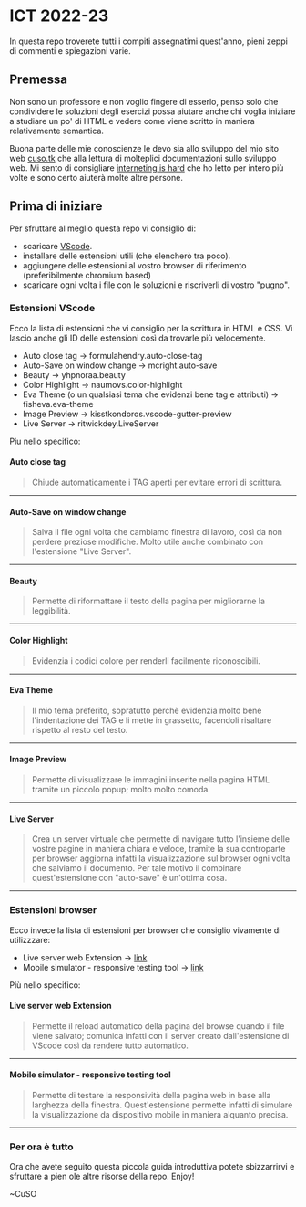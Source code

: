 # ICT 2022-23

In questa repo troverete tutti i compiti assegnatimi quest'anno, pieni zeppi di commenti e spiegazioni varie.

## Premessa

Non sono un professore e non voglio fingere di esserlo, penso solo che condividere le soluzioni degli esercizi possa aiutare anche chi voglia iniziare a studiare un po' di HTML e vedere come viene scritto in maniera relativamente semantica.

Buona parte delle mie conoscienze le devo sia allo sviluppo del mio sito web [cuso.tk](https://cuso.tk) che alla lettura di molteplici documentazioni sullo sviluppo web. Mi sento di consigliare [interneting is hard](https://www.internetingishard.com/) che ho letto per intero più volte e sono certo aiuterà molte altre persone.

## Prima di iniziare

Per sfruttare al meglio questa repo vi consiglio di:

- scaricare [VScode](https://code.visualstudio.com/Download).
- installare delle estensioni utili (che elencherò tra poco).
- aggiungere delle estensioni al vostro browser di riferimento (preferibilmente chromium based)
- scaricare ogni volta i file con le soluzioni e riscriverli di vostro "pugno".

### Estensioni VScode

Ecco la lista di estensioni che vi consiglio per la scrittura in HTML e CSS.
Vi lascio anche gli ID delle estensioni così da trovarle più velocemente.

- Auto close tag -> formulahendry.auto-close-tag
- Auto-Save on window change -> mcright.auto-save
- Beauty -> yhpnoraa.beauty
- Color Highlight -> naumovs.color-highlight
- Eva Theme (o un qualsiasi tema che evidenzi bene tag e attributi) -> fisheva.eva-theme
- Image Preview -> kisstkondoros.vscode-gutter-preview
- Live Server -> ritwickdey.LiveServer

Piu nello specifico:

#### Auto close tag

>Chiude automaticamente i TAG aperti per evitare errori di scrittura.

---

#### Auto-Save on window change

>Salva il file ogni volta che cambiamo finestra di lavoro, così da non perdere preziose modifiche. Molto utile anche combinato con l'estensione "Live Server".

---

#### Beauty

>Permette di riformattare il testo della pagina per migliorarne la leggibilità.

---

#### Color Highlight

> Evidenzia i codici colore per renderli facilmente riconoscibili.

---

#### Eva Theme

>Il mio tema preferito, sopratutto perchè evidenzia molto bene l'indentazione dei TAG e li mette in grassetto, facendoli risaltare rispetto al resto del testo.

---

#### Image Preview

>Permette di visualizzare le immagini inserite nella pagina HTML tramite un piccolo popup; molto molto comoda.

---

#### Live Server

>Crea un server virtuale che permette di navigare tutto l'insieme delle vostre pagine in maniera chiara e veloce, tramite la sua controparte per browser aggiorna infatti la visualizzazione sul browser ogni volta che salviamo il documento. Per tale motivo il combinare quest'estensione con "auto-save" è un'ottima cosa.

---

### Estensioni browser

Ecco invece la lista di estensioni per browser che consiglio vivamente di utilizzzare:

- Live server web Extension -> [link](https://chrome.google.com/webstore/detail/live-server-web-extension/fiegdmejfepffgpnejdinekhfieaogmj)
- Mobile simulator - responsive testing tool -> [link](https://chrome.google.com/webstore/detail/mobile-simulator-responsi/ckejmhbmlajgoklhgbapkiccekfoccmk)
  
Più nello specifico:

#### Live server web Extension

>Permette il reload automatico della pagina del browse quando il file viene salvato; comunica infatti con il server creato dall'estensione di VScode così da rendere tutto automatico.

---

#### Mobile simulator - responsive testing tool

>Permette di testare la responsività della pagina web in base alla larghezza della finestra. Quest'estensione permette infatti di simulare la visualizzazione da dispositivo mobile in maniera alquanto precisa.

---

### Per ora è tutto

Ora che avete seguito questa piccola guida introduttiva potete sbizzarrirvi e sfruttare a pien ole altre risorse della repo.
Enjoy!

~CuSO
